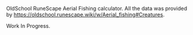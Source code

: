OldSchool RuneScape Aerial Fishing calculator. All the data was provided by https://oldschool.runescape.wiki/w/Aerial_fishing#Creatures.

Work In Progress.
